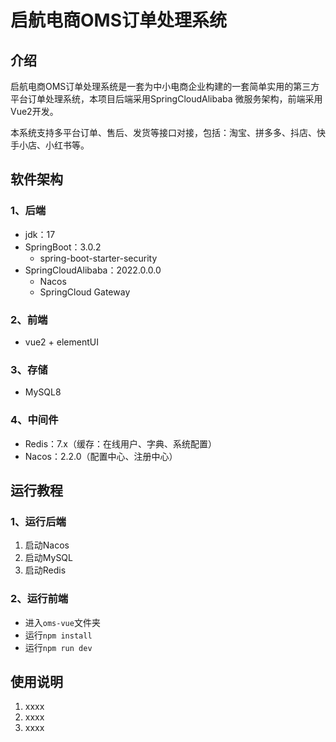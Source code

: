 # 启航电商OMS订单处理系统

## 介绍
启航电商OMS订单处理系统是一套为中小电商企业构建的一套简单实用的第三方平台订单处理系统，本项目后端采用SpringCloudAlibaba 微服务架构，前端采用Vue2开发。

本系统支持多平台订单、售后、发货等接口对接，包括：淘宝、拼多多、抖店、快手小店、小红书等。

## 软件架构
### 1、后端
+ jdk：17
+ SpringBoot：3.0.2
  + spring-boot-starter-security 
+ SpringCloudAlibaba：2022.0.0.0
  + Nacos
  + SpringCloud Gateway

### 2、前端
+ vue2 + elementUI

### 3、存储
+ MySQL8

### 4、中间件
+ Redis：7.x（缓存：在线用户、字典、系统配置）
+ Nacos：2.2.0（配置中心、注册中心）



## 运行教程
### 1、运行后端

1.  启动Nacos
2.  启动MySQL
3.  启动Redis

### 2、运行前端
+ 进入`oms-vue`文件夹
+ 运行`npm install` 
+ 运行`npm run dev`

## 使用说明

1.  xxxx
2.  xxxx
3.  xxxx

